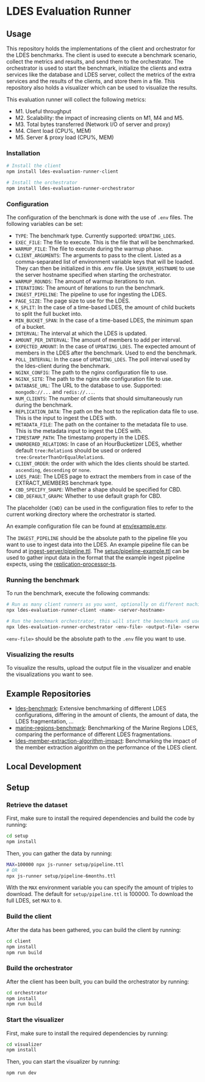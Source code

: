 # LDES Evaluation Runner

## Usage

This repository holds the implementations of the client and orchestrator for the LDES benchmarks.
The client is used to execute a benchmark scenario, collect the metrics and results, and send them to the orchestrator.
The orchestrator is used to start the benchmark, initialize the clients and extra services like the database and LDES server, collect the metrics of the extra services and the results of the clients, and store them in a file.
This repository also holds a visualizer which can be used to visualize the results.

This evaluation runner will collect the following metrics:
- M1. Useful throughput
- M2. Scalability: the impact of increasing clients on M1, M4 and M5.
- M3. Total bytes transferred (Network I/O of server and proxy)
- M4. Client load (CPU%, MEM)
- M5. Server & proxy load (CPU%, MEM)

### Installation

```bash
# Install the client
npm install ldes-evaluation-runner-client

# Install the orchestrator
npm install ldes-evaluation-runner-orchestrator
```

### Configuration

The configuration of the benchmark is done with the use of `.env` files.
The following variables can be set:

- `TYPE`: The benchmark type. Currently supported: `UPDATING_LDES`.
- `EXEC_FILE`: The file to execute. This is the file that will be benchmarked.
- `WARMUP_FILE`: The file to execute during the warmup phase.
- `CLIENT_ARGUMENTS`: The arguments to pass to the client. Listed as a comma-separated list of environment variable keys that will be loaded. They can then be initialized in this .env file. Use `SERVER_HOSTNAME` to use the server hostname specified when starting the orchestrator. 
- `WARMUP_ROUNDS`: The amount of warmup iterations to run.
- `ITERATIONS`: The amount of iterations to run the benchmark.
- `INGEST_PIPELINE`: The pipeline to use for ingesting the LDES.
- `PAGE_SIZE`: The page size to use for the LDES.
- `K_SPLIT`: In the case of a time-based LDES, the amount of child buckets to split the full bucket into.
- `MIN_BUCKET_SPAN`: In the case of a time-based LDES, the minimum span of a bucket.
- `INTERVAL`: The interval at which the LDES is updated.
- `AMOUNT_PER_INTERVAL`: The amount of members to add per interval.
- `EXPECTED_AMOUNT`: In the case of `UPDATING_LDES`. The expected amount of members in the LDES after the benchmark.
  Used to end the benchmark.
- `POLL_INTERVAL`: In the case of `UPDATING_LDES`. The poll interval used by the ldes-client during the benchmark.
- `NGINX_CONFIG`: The path to the nginx configuration file to use.
- `NGINX_SITE`: The path to the nginx site configuration file to use.
- `DATABASE_URL`: The URL to the database to use. Supported: `mongodb://...` and `redis://...`.
- `NUM_CLIENTS`: The number of clients that should simultaneously run during the benchmark.
- `REPLICATION_DATA`: The path on the host to the replication data file to use. This is the input to ingest the LDES with.
- `METADATA_FILE`: The path on the container to the metadata file to use. This is the metadata input to ingest the LDES with.
- `TIMESTAMP_PATH`: The timestamp property in the LDES.
- `UNORDERED_RELATIONS`: In case of an HourBucketizer LDES, whether default `tree:Relation`s should be used or ordered `tree:GreaterThanOrEqualRelation`s.
- `CLIENT_ORDER`: the order with which the ldes clients should be started. `ascending`, `descending` or `none`.
- `LDES_PAGE`: The LDES page to extract the members from in case of the EXTRACT_MEMBERS benchmark type.
- `CBD_SPECIFY_SHAPE`: Whether a shape should be specified for CBD.
- `CBD_DEFAULT_GRAPH`: Whether to use default graph for CBD.

The placeholder `{CWD}` can be used in the configuration files to refer to the current working directory where the orchestrator is started.

An example configuration file can be found at [env/example.env](env/example.env).

The `INGEST_PIPELINE` should be the absolute path to the pipeline file you want to use to ingest data into the LDES.
An example pipeline file can be found at [ingest-server/pipeline.ttl](ingest-server/pipeline.ttl).
The [setup/pipeline-example.ttl](setup/pipeline-example.ttl) can be used to gather input data in the format that the example ingest pipeline expects, using the [replication-processor-ts](https://www.npmjs.com/package/@rdfc/replication-processor-ts).

### Running the benchmark

To run the benchmark, execute the following commands:

```bash
# Run as many client runners as you want, optionally on different machines.
npx ldes-evaluation-runner-client <name> <server-hostname>

# Run the benchmark orchestrator, this will start the benchmark and use the client runners.
npx ldes-evaluation-runner-orchestrator <env-file> <output-file> <server-hostname>
```

`<env-file>` should be the absolute path to the `.env` file you want to use.


### Visualizing the results

To visualize the results, upload the output file in the visualizer and enable the visualizations you want to see.


## Example Repositories

- [ldes-benchmark](https://github.com/smessie/ldes-benchmark): Extensive benchmarking of different LDES configurations, differing in the amount of clients, the amount of data, the LDES fragmentation, ...
- [marine-regions-benchmark](https://github.com/smessie/marine-regions-benchmark): Benchmarking of the Marine Regions LDES, comparing the performance of different LDES fragmentations.
- [ldes-member-extraction-algorithm-impact](https://github.com/smessie/ldes-member-extraction-algorithm-impact): Benchmarking the impact of the member extraction algorithm on the performance of the LDES client.

## Local Development

## Setup

### Retrieve the dataset

First, make sure to install the required dependencies and build the code by running:

```bash
cd setup
npm install
```

Then, you can gather the data by running:

```bash
MAX=100000 npx js-runner setup/pipeline.ttl
# OR
npx js-runner setup/pipeline-6months.ttl
```

With the `MAX` environment variable you can specify the amount of triples to download. The default for `setup/pipeline.ttl` is 100000.
To download the full LDES, set `MAX` to `0`.


### Build the client

After the data has been gathered, you can build the client by running:

```bash
cd client
npm install
npm run build
```


### Build the orchestrator

After the client has been built, you can build the orchestrator by running:

```bash
cd orchestrator
npm install
npm run build
```


### Start the visualizer

First, make sure to install the required dependencies by running:

```bash
cd visualizer
npm install
```

Then, you can start the visualizer by running:

```bash
npm run dev
```
